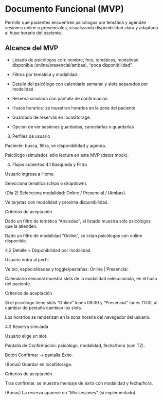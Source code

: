 # Documento Funcional (MVP)

Permitir que pacientes encuentren psicólogos por temática y agenden sesiones online o presenciales, visualizando disponibilidad clara y adaptada al huso horario del paciente.

## Alcance del MVP

- Listado de psicólogos con: nombre, foto, temáticas, modalidad disponible (online/presencial/ambas), “poca disponibilidad”.

- Filtros por temática y modalidad.

- Detalle del psicólogo con calendario semanal y slots separados por modalidad.

- Reserva simulada con pantalla de confirmación.

- Husos horarios: se muestran horarios en la zona del paciente.

- Guardado de reservas en localStorage.

- Opcion de ver sesiones guardadas, cancelarlas o guardarlas

3. Perfiles de usuario

Paciente: busca, filtra, ve disponibilidad y agenda.

Psicólogo (simulado): sólo lectura en este MVP (datos mock).

4. Flujos cubiertos
   4.1 Búsqueda y Filtro

Usuario ingresa a Home.

Selecciona temática (chips o dropdown).

(Día 2) Selecciona modalidad: Online / Presencial / (Ambas).

Ve tarjetas con modalid﻿ad y próxima disponibilidad.

Criterios de aceptación

Dado un filtro de temática “Ansiedad”, el listado muestra sólo psicólogos que la atienden.

Dado un filtro de modalidad “Online”, se listan psicólogos con online disponible.

4.2 Detalle + Disponibilidad por modalidad

Usuario entra al perfil.

Ve bio, especialidades y toggle/pestañas: Online | Presencial.

Calendario semanal muestra slots de la modalidad seleccionada, en el huso del paciente.

Criterios de aceptación

Si el psicólogo tiene slots “Online” lunes 09:00 y “Presencial” lunes 11:00, al cambiar de pestaña cambian los slots.

Los horarios se renderizan en la zona horaria del navegador del usuario.

4.3 Reserva simulada

Usuario elige un slot.

Pantalla de Confirmación: psicólogo, modalidad, fecha/hora (con TZ).

Botón Confirmar → pantalla Éxito.

(Bonus) Guardar en localStorage.

Criterios de aceptación

Tras confirmar, se muestra mensaje de éxito con modalidad y fecha/hora.

(Bonus) La reserva aparece en “Mis sesiones” (si implementado).

